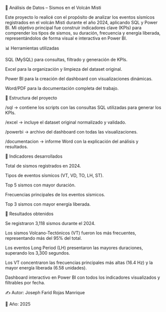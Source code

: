 🌋 Análisis de Datos – Sismos en el Volcán Misti

Este proyecto lo realicé con el propósito de analizar los eventos sísmicos registrados en el volcán Misti durante el año 2024, aplicando SQL y Power BI.
Mi objetivo principal fue construir indicadores clave (KPIs) para comprender los tipos de sismos, su duración, frecuencia y energía liberada, representándolos de forma visual e interactiva en Power BI.

📊 Herramientas utilizadas

SQL (MySQL) para consultas, filtrado y generación de KPIs.

Excel para la organización y limpieza del dataset original.

Power BI para la creación del dashboard con visualizaciones dinámicas.

Word/PDF para la documentación completa del trabajo.

📂 Estructura del proyecto

/sql → contiene los scripts con las consultas SQL utilizadas para generar los KPIs.

/excel → incluye el dataset original normalizado y validado.

/powerbi → archivo del dashboard con todas las visualizaciones.

/documentacion → informe Word con la explicación del análisis y resultados.

🚀 Indicadores desarrollados

Total de sismos registrados en 2024.

Tipos de eventos sísmicos (VT, VD, TO, LH, ST).

Top 5 sismos con mayor duración.

Frecuencias principales de los eventos sísmicos.

Top 3 sismos con mayor energía liberada.

📌 Resultados obtenidos

Se registraron 3,118 sismos durante el 2024.

Los sismos Volcano-Tectónicos (VT) fueron los más frecuentes, representando más del 95% del total.

Los eventos Long Period (LH) presentaron las mayores duraciones, superando los 3,300 segundos.

Los VT concentraron las frecuencias principales más altas (16.4 Hz) y la mayor energía liberada (6.58 unidades).

Dashboard interactivo en Power BI con todos los indicadores visualizados y filtrables por fecha.

✍️ Autor: Joseph Farid Rojas Manrique

📅 Año: 2025
